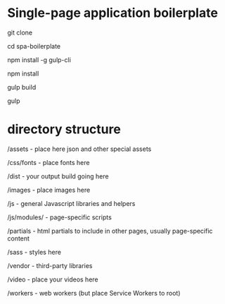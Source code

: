 # Single-page application boilerplate

git clone 

cd spa-boilerplate

npm install -g gulp-cli

npm install

gulp build

gulp

# directory structure

/assets - place here json and other special assets

/css/fonts - place fonts here

/dist - your output build going here

/images - place images here

/js - general Javascript libraries and helpers

/js/modules/ - page-specific scripts

/partials - html partials to include in other pages, usually page-specific content

/sass - styles here

/vendor - third-party libraries

/video - place your videos here

/workers - web workers (but place Service Workers to root)
